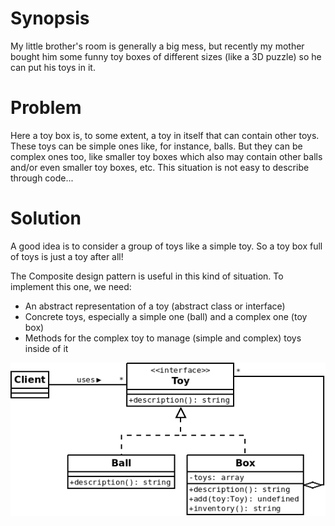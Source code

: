 # Synopsis

My little brother's room is generally a big mess, but recently my mother bought him some funny toy boxes of different sizes (like a 3D puzzle) so he can put his toys in it.

# Problem

Here a toy box is, to some extent, a toy in itself that can contain other toys. These toys can be simple ones like, for instance, balls. But they can be complex ones too, like smaller toy boxes which also may contain other balls and/or even smaller toy boxes, etc. This situation is not easy to describe through code...

# Solution

A good idea is to consider a group of toys like a simple toy. So a toy box full of toys is just a toy after all!

The Composite design pattern is useful in this kind of situation. To implement this one, we need:

  * An abstract representation of a toy (abstract class or interface)
  * Concrete toys, especially a simple one (ball) and a complex one (toy box)
  * Methods for the complex toy to manage (simple and complex) toys inside of it

![Composite (classic)](Composite.png)
